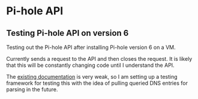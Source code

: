 # Pi-hole API

## Testing Pi-hole API on version 6

Testing out the Pi-hole API after installing Pi-hole version 6 on a VM.

Currently sends a request to the API and then closes the request. It is likely that this will be constantly changing code until I understand the API.

The [existing documentation](https://docs.pi-hole.net/api/) is very weak, so I am setting up a testing framework for testing this with the idea of pulling queried DNS entries for parsing in the future.
